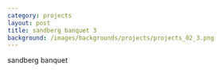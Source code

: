 ```yaml
---
category: projects
layout: post
title: sandberg banquet 3
background: /images/backgrounds/projects/projects_02_3.png
---
```

sandberg banquet